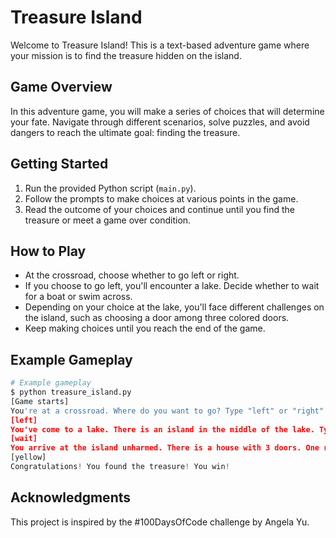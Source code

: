 
# Treasure Island

Welcome to Treasure Island! This is a text-based adventure game where your mission is to find the treasure hidden on the island.

## Game Overview

In this adventure game, you will make a series of choices that will determine your fate. Navigate through different scenarios, solve puzzles, and avoid dangers to reach the ultimate goal: finding the treasure.

## Getting Started

1. Run the provided Python script (`main.py`).
2. Follow the prompts to make choices at various points in the game.
3. Read the outcome of your choices and continue until you find the treasure or meet a game over condition.

## How to Play

- At the crossroad, choose whether to go left or right.
- If you choose to go left, you'll encounter a lake. Decide whether to wait for a boat or swim across.
- Depending on your choice at the lake, you'll face different challenges on the island, such as choosing a door among three colored doors.
- Keep making choices until you reach the end of the game.

## Example Gameplay

```python
# Example gameplay
$ python treasure_island.py
[Game starts]
You're at a crossroad. Where do you want to go? Type "left" or "right"
[left]
You've come to a lake. There is an island in the middle of the lake. Type "wait" to wait for a boat. Type "swim" to swim across.
[wait]
You arrive at the island unharmed. There is a house with 3 doors. One red, one yellow, and one blue. Which color do you choose?
[yellow]
Congratulations! You found the treasure! You win!
```

## Acknowledgments
This project is inspired by the #100DaysOfCode challenge by Angela Yu.
